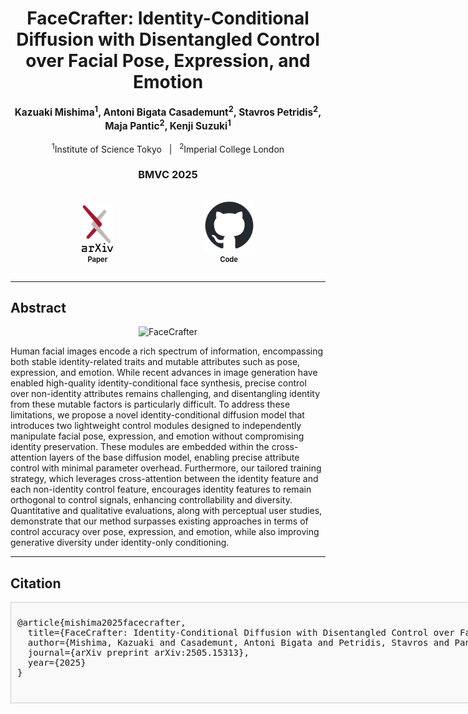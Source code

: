 <div align="center">

<h1>FaceCrafter: Identity-Conditional Diffusion with Disentangled Control over Facial Pose, Expression, and Emotion</h1>

  <p style="font-weight: bold; font-size: 1.1em;">
    Kazuaki Mishima<sup>1</sup>, Antoni Bigata Casademunt<sup>2</sup>, Stavros Petridis<sup>2</sup>, Maja Pantic<sup>2</sup>, Kenji Suzuki<sup>1</sup>
  </p>
  <p>
    <sup>1</sup>Institute of Science Tokyo &nbsp;&nbsp;|&nbsp;&nbsp; <sup>2</sup>Imperial College London
  </p>

  <h3>BMVC 2025</h3>


<div style="text-align: center;">
  <figure style="display: inline-block; text-align: center;">
<a href="https://arxiv.org/abs/xxxx.xxxxx">
  <img src="images/arxiv-logomark@2x.png" width="50px" style="text-decoration: none; display: block;">
</a> 
      <figcaption style="font-size: 0.8em; margin-top: 5px;"><strong>Paper</strong></figcaption>
</figure>　&nbsp;&nbsp;&nbsp;&nbsp;&nbsp;&nbsp;&nbsp;&nbsp;&nbsp;&nbsp;&nbsp;&nbsp;
  <figure style="display: inline-block; text-align: center;">
<a href="https://github.com/mishimario/FaceCrafter">
  <img src="images/github-mark.png" width="80px">
</a>
    <figcaption style="font-size: 0.8em; margin-top: 5px;"><strong>Code</strong></figcaption>
</figure>
</div>

</div>


---

## Abstract

<div align="center">
  <img src="images/overview.png" alt="FaceCrafter" width="1000">
</div>

Human facial images encode a rich spectrum of information, encompassing both stable identity-related traits and mutable attributes such as pose, 
expression, and emotion. While recent advances in image generation have enabled high-quality identity-conditional face synthesis, precise control 
over non-identity attributes remains challenging, and disentangling identity from these mutable factors is particularly difficult. 
To address these limitations, we propose a novel identity-conditional diffusion model that introduces two lightweight control modules 
designed to independently manipulate facial pose, expression, and emotion without compromising identity preservation. 
These modules are embedded within the cross-attention layers of the base diffusion model, enabling precise attribute control with minimal parameter overhead. 
Furthermore, our tailored training strategy, which leverages cross-attention between the identity feature and each non-identity control feature, 
encourages identity features to remain orthogonal to control signals, enhancing controllability and diversity. 
Quantitative and qualitative evaluations, along with perceptual user studies, demonstrate that our method surpasses existing approaches 
in terms of control accuracy over pose, expression, and emotion, while also improving generative diversity under identity-only conditioning.

---


## Citation

<div style="border:1px solid #ccc; padding:10px; background:#f9f9f9; width:1000px;">
  <pre>
@article{mishima2025facecrafter,
  title={FaceCrafter: Identity-Conditional Diffusion with Disentangled Control over Facial Pose, Expression, and Emotion},
  author={Mishima, Kazuaki and Casademunt, Antoni Bigata and Petridis, Stavros and Pantic, Maja and Suzuki, Kenji},
  journal={arXiv preprint arXiv:2505.15313},
  year={2025}
}
  </pre>
</div>




